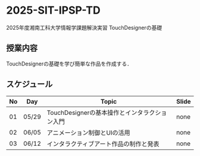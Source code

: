 # 2025-SIT-IPSP-TD
2025年度湘南工科大学情報学課題解決実習 TouchDesignerの基礎

## 授業内容

TouchDesignerの基礎を学び簡単な作品を作成する．

## スケジュール

| No  |  Day  |                     Topic                     | Slide |
| --- | ----- | --------------------------------------------- | ----- |
| 01  | 05/29 | TouchDesignerの基本操作とインタラクション入門 | none  |
| 02  | 06/05 | アニメーション制御とUIの活用                  | none  |
| 03  | 06/12 | インタラクティブアート作品の制作と発表        | none  |
